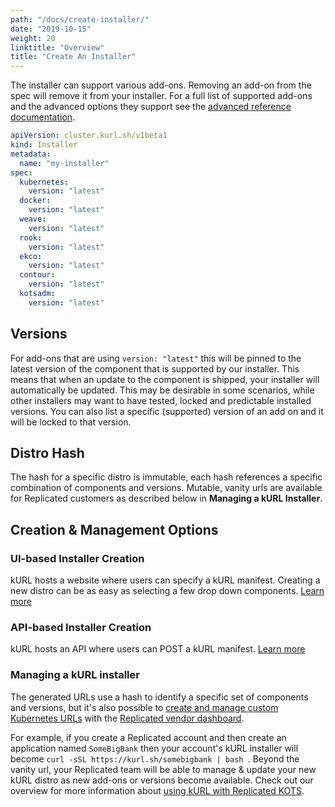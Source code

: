 ```yaml
---
path: "/docs/create-installer/"
date: "2019-10-15"
weight: 20
linktitle: "Overview"
title: "Create An Installer"
---
```

The installer can support various add-ons. Removing an add-on from the spec will remove it from your installer. For a full list of supported add-ons and the advanced options they support see the [advanced reference documentation](add-on-adv-options).

```yaml
apiVersion: cluster.kurl.sh/v1beta1
kind: Installer
metadata:
  name: "my-installer"
spec:
  kubernetes:
    version: "latest"
  docker:
    version: "latest"
  weave:
    version: "latest"
  rook:
    version: "latest"
  ekco:
    version: "latest"
  contour:
    version: "latest"
  kotsadm:
    version: "latest"
```

## Versions
For add-ons that are using `version: "latest"` this will be pinned to the latest version of the component that is supported by our installer. This means that when an update to the component is shipped, your installer will automatically be updated. This may be desirable in some scenarios, while other installers may want to have tested, locked and predictable installed versions. You can also list a specific (supported) version of an add on and it will be locked to that version.

## Distro Hash
The hash for a specific distro is immutable, each hash references a specific combination of components and versions. Mutable, vanity urls are available for Replicated customers as described below in **Managing a kURL Installer**.

## Creation & Management Options
### UI-based Installer Creation
kURL hosts a website where users can specify a kURL manifest. Creating a new distro can be as easy as selecting a few drop down components. [Learn more](creating-an-installer-ui)

### API-based Installer Creation
kURL hosts an API where users can POST a kURL manifest. [Learn more](creating-an-installer-api)

### Managing a kURL installer
The generated URLs use a hash to identify a specific set of components and versions, but it's also possible to [create and manage custom Kubernetes URLs](https://kots.io/vendor/embedded-kubernetes/embedded-kubernetes/) with the [Replicated vendor dashboard](https://vendor.replicated.com).

For example, if you create a Replicated account and then create an application named `SomeBigBank` then your account's kURL installer will become `curl -sSL https://kurl.sh/somebigbank | bash `. Beyond the vanity url, your Replicated team will be able to manage & update your new kURL distro as new add-ons or versions become available. Check out our overview for more information about [using kURL with Replicated KOTS](https://blog.replicated.com/kurl-with-replicated-kots/).
